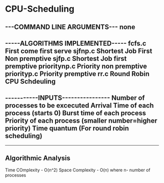 # CPU-Scheduling
---COMMAND LINE ARGUMENTS---
none
----------------------------

-----ALGORITHMS IMPLEMENTED-----
fcfs.c First come first serve
sjfnp.c Shortest Job First Non premptive
sjfp.c Shortest Job first premptive
prioritynp.c Priority non premptive
priorityp.c Priority premptive
rr.c Round Robin CPU Schdeuling
--------------------------------

-----------INPUTS----------------
Number of processes to be excecuted
Arrival Time of each process (starts 0)
Burst time of each process 
Priority of each process (smaller number=higher priority)
Time quantum (For round robin scheduling)
-----------------------------------

-------------------------
Algorithmic Analysis
-------------------------
Time COmplexity - O(n^2)
Space Complexity - O(n)
where n- number of processes

